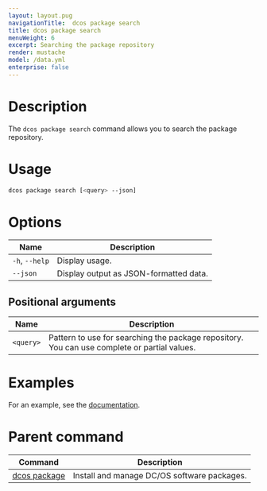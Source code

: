 ```yaml
---
layout: layout.pug
navigationTitle:  dcos package search
title: dcos package search
menuWeight: 6
excerpt: Searching the package repository
render: mustache
model: /data.yml
enterprise: false
---
```


# Description
The `dcos package search` command allows you to search the package repository.

# Usage

```bash
dcos package search [<query> --json]
```

# Options

| Name | Description |
|---------|-------------|
| `-h`, `--help` | Display usage. |
| `--json`   | Display output as  JSON-formatted data. |

## Positional arguments

| Name | Description |
|---------|-------------|
| `<query>`   |   Pattern to use for searching the package repository.  You can use complete or partial values. |



# Examples

For an example, see the [documentation](/1.14/administering-clusters/repo/).

# Parent command

| Command | Description |
|---------|-------------|
| [dcos package](/1.14/cli/command-reference/dcos-package/)   | Install and manage DC/OS software packages. |
